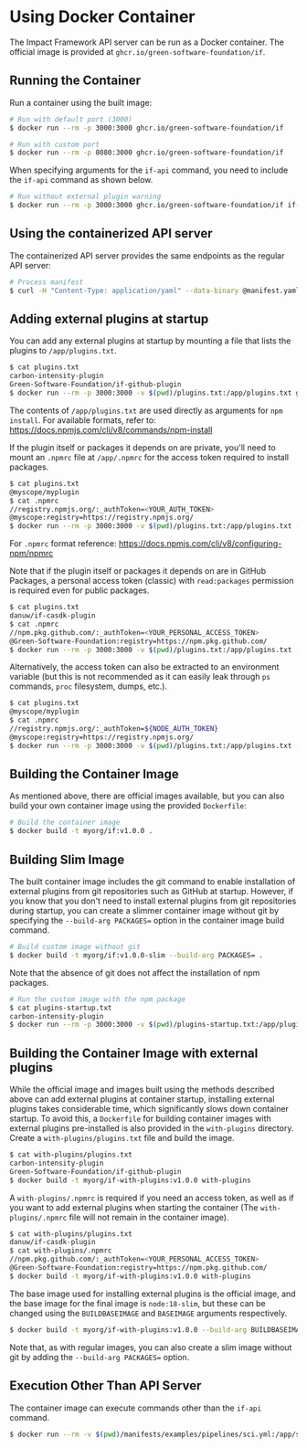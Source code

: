 # Using Docker Container

The Impact Framework API server can be run as a Docker container.
The official image is provided at `ghcr.io/green-software-foundation/if`.

## Running the Container

Run a container using the built image:

```sh
# Run with default port (3000)
$ docker run --rm -p 3000:3000 ghcr.io/green-software-foundation/if

# Run with custom port
$ docker run --rm -p 8080:3000 ghcr.io/green-software-foundation/if
```

When specifying arguments for the `if-api` command, you need to include the `if-api` command as shown below.

```sh
# Run without external plugin warning
$ docker run --rm -p 3000:3000 ghcr.io/green-software-foundation/if if-api --disableExternalPluginWarning
```

## Using the containerized API server

The containerized API server provides the same endpoints as the regular API server:

```sh
# Process manifest
$ curl -H "Content-Type: application/yaml" --data-binary @manifest.yaml http://localhost:3000/v1/run
```

## Adding external plugins at startup
You can add any external plugins at startup by mounting a file that lists the plugins to `/app/plugins.txt`.

```sh
$ cat plugins.txt
carbon-intensity-plugin
Green-Software-Foundation/if-github-plugin
$ docker run --rm -p 3000:3000 -v $(pwd)/plugins.txt:/app/plugins.txt ghcr.io/green-software-foundation/if
```

The contents of `/app/plugins.txt` are used directly as arguments for `npm install`.
For available formats, refer to: https://docs.npmjs.com/cli/v8/commands/npm-install

If the plugin itself or packages it depends on are private, you'll need to mount an `.npmrc` file at `/app/.npmrc` for the access token required to install packages.

```sh
$ cat plugins.txt
@myscope/myplugin
$ cat .npmrc
//registry.npmjs.org/:_authToken=<YOUR_AUTH_TOKEN>
@myscope:registry=https://registry.npmjs.org/
$ docker run --rm -p 3000:3000 -v $(pwd)/plugins.txt:/app/plugins.txt -v $(pwd)/.npmrc:/app/.npmrc ghcr.io/green-software-foundation/if
```

For `.npmrc` format reference: https://docs.npmjs.com/cli/v8/configuring-npm/npmrc

Note that if the plugin itself or packages it depends on are in GitHub Packages, a personal access token (classic) with `read:packages` permission is required even for public packages.

```sh
$ cat plugins.txt
danuw/if-casdk-plugin
$ cat .npmrc
//npm.pkg.github.com/:_authToken=<YOUR_PERSONAL_ACCESS_TOKEN>
@Green-Software-Foundation:registry=https://npm.pkg.github.com/
$ docker run --rm -p 3000:3000 -v $(pwd)/plugins.txt:/app/plugins.txt -v $(pwd)/.npmrc:/app/.npmrc ghcr.io/green-software-foundation/if
```

Alternatively, the access token can also be extracted to an environment variable (but this is not recommended as it can easily leak through `ps` commands, `proc` filesystem, dumps, etc.).

```sh
$ cat plugins.txt
@myscope/myplugin
$ cat .npmrc
//registry.npmjs.org/:_authToken=${NODE_AUTH_TOKEN}
@myscope:registry=https://registry.npmjs.org/
$ docker run --rm -p 3000:3000 -v $(pwd)/plugins.txt:/app/plugins.txt -e NODE_AUTH_TOKEN=<YOUR_AUTH_TOKEN> -v $(pwd)/.npmrc:/app/.npmrc ghcr.io/green-software-foundation/if
```

## Building the Container Image

As mentioned above, there are official images available, but you can also build your own container image using the provided `Dockerfile`:

```sh
# Build the container image
$ docker build -t myorg/if:v1.0.0 .
```

## Building Slim Image

The built container image includes the git command to enable installation of external plugins from git repositories such as GitHub at startup.
However, if you know that you don't need to install external plugins from git repositories during startup, you can create a slimmer container image without git by specifying the `--build-arg PACKAGES=` option in the container image build command.

```sh
# Build custom image without git
$ docker build -t myorg/if:v1.0.0-slim --build-arg PACKAGES= .
```

Note that the absence of git does not affect the installation of npm packages.

```sh
# Run the custom image with the npm package
$ cat plugins-startup.txt
carbon-intensity-plugin
$ docker run --rm -p 3000:3000 -v $(pwd)/plugins-startup.txt:/app/plugins.txt myorg/if:v1.0.0-slim
```

## Building the Container Image with external plugins

While the official image and images built using the methods described above can add external plugins at container startup, installing external plugins takes considerable time, which significantly slows down container startup.
To avoid this, a `Dockerfile` for building container images with external plugins pre-installed is also provided in the `with-plugins` directory.
Create a `with-plugins/plugins.txt` file and build the image.

```sh
$ cat with-plugins/plugins.txt
carbon-intensity-plugin
Green-Software-Foundation/if-github-plugin
$ docker build -t myorg/if-with-plugins:v1.0.0 with-plugins
```

A `with-plugins/.npmrc` is required if you need an access token, as well as if you want to add external plugins when starting the container (The `with-plugins/.npmrc` file will not remain in the container image).

```sh
$ cat with-plugins/plugins.txt
danuw/if-casdk-plugin
$ cat with-plugins/.npmrc
//npm.pkg.github.com/:_authToken=<YOUR_PERSONAL_ACCESS_TOKEN>
@Green-Software-Foundation:registry=https://npm.pkg.github.com/
$ docker build -t myorg/if-with-plugins:v1.0.0 with-plugins
```

The base image used for installing external plugins is the official image, and the base image for the final image is `node:18-slim`, but these can be changed using the `BUILDBASEIMAGE` and `BASEIMAGE` arguments respectively.

```sh
$ docker build -t myorg/if-with-plugins:v1.0.0 --build-arg BUILDBASEIMAGE=myorg/if:v1.0.0 --build-arg BASEIMAGE=node:20-slim with-plugins
```

Note that, as with regular images, you can also create a slim image without git by adding the `--build-arg PACKAGES=` option.

## Execution Other Than API Server

The container image can execute commands other than the `if-api` command.

```sh
$ docker run --rm -v $(pwd)/manifests/examples/pipelines/sci.yml:/app/sci.yml myorg/if:v1.0.0 if-run -m sci.yml
```
